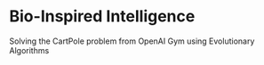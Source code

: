 # Bio-Inspired Intelligence
Solving the CartPole problem from OpenAI Gym using Evolutionary Algorithms

